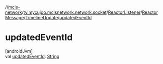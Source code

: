 //[mcls-network](../../../../../index.md)/[tv.mycujoo.mclsnetwork.network.socket](../../../index.md)/[ReactorListener](../../index.md)/[ReactorMessage](../index.md)/[TimelineUpdate](index.md)/[updatedEventId](updated-event-id.md)

# updatedEventId

[androidJvm]\
val [updatedEventId](updated-event-id.md): [String](https://kotlinlang.org/api/latest/jvm/stdlib/kotlin/-string/index.html)
